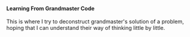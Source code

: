 <h4>Learning From Grandmaster Code</h4>
This is where I try to deconstruct grandmaster's solution of a problem, hoping that I can understand their way of thinking little by little.
